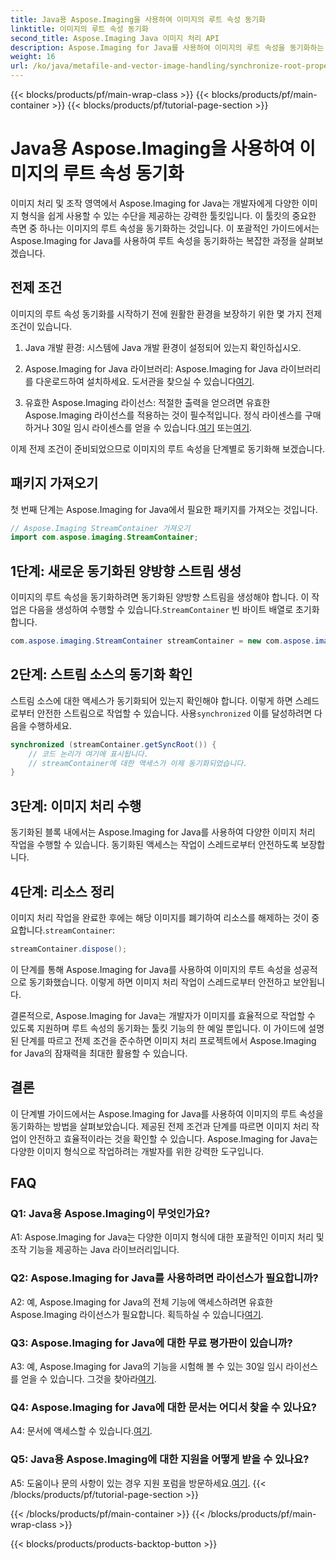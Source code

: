 ```yaml
---
title: Java용 Aspose.Imaging을 사용하여 이미지의 루트 속성 동기화
linktitle: 이미지의 루트 속성 동기화
second_title: Aspose.Imaging Java 이미지 처리 API
description: Aspose.Imaging for Java를 사용하여 이미지의 루트 속성을 동기화하는 방법을 알아보세요. 이 단계별 가이드를 통해 스레드로부터 안전한 이미지 처리를 보장하세요.
weight: 16
url: /ko/java/metafile-and-vector-image-handling/synchronize-root-property-in-images/
---
```


{{< blocks/products/pf/main-wrap-class >}}
{{< blocks/products/pf/main-container >}}
{{< blocks/products/pf/tutorial-page-section >}}

# Java용 Aspose.Imaging을 사용하여 이미지의 루트 속성 동기화

이미지 처리 및 조작 영역에서 Aspose.Imaging for Java는 개발자에게 다양한 이미지 형식을 쉽게 사용할 수 있는 수단을 제공하는 강력한 툴킷입니다. 이 툴킷의 중요한 측면 중 하나는 이미지의 루트 속성을 동기화하는 것입니다. 이 포괄적인 가이드에서는 Aspose.Imaging for Java를 사용하여 루트 속성을 동기화하는 복잡한 과정을 살펴보겠습니다.

## 전제 조건

이미지의 루트 속성 동기화를 시작하기 전에 원활한 환경을 보장하기 위한 몇 가지 전제 조건이 있습니다.

1. Java 개발 환경: 시스템에 Java 개발 환경이 설정되어 있는지 확인하십시오.

2.  Aspose.Imaging for Java 라이브러리: Aspose.Imaging for Java 라이브러리를 다운로드하여 설치하세요. 도서관을 찾으실 수 있습니다[여기](https://releases.aspose.com/imaging/java/).

3. 유효한 Aspose.Imaging 라이선스: 적절한 출력을 얻으려면 유효한 Aspose.Imaging 라이선스를 적용하는 것이 필수적입니다. 정식 라이센스를 구매하거나 30일 임시 라이센스를 얻을 수 있습니다.[여기](https://purchase.aspose.com/buy) 또는[여기](https://purchase.aspose.com/temporary-license/).

이제 전제 조건이 준비되었으므로 이미지의 루트 속성을 단계별로 동기화해 보겠습니다.

## 패키지 가져오기

첫 번째 단계는 Aspose.Imaging for Java에서 필요한 패키지를 가져오는 것입니다.

```java
// Aspose.Imaging StreamContainer 가져오기
import com.aspose.imaging.StreamContainer;
```

## 1단계: 새로운 동기화된 양방향 스트림 생성

 이미지의 루트 속성을 동기화하려면 동기화된 양방향 스트림을 생성해야 합니다. 이 작업은 다음을 생성하여 수행할 수 있습니다.`StreamContainer` 빈 바이트 배열로 초기화합니다.

```java
com.aspose.imaging.StreamContainer streamContainer = new com.aspose.imaging.StreamContainer(new java.io.ByteArrayInputStream(new byte[0]));
```

## 2단계: 스트림 소스의 동기화 확인

 스트림 소스에 대한 액세스가 동기화되어 있는지 확인해야 합니다. 이렇게 하면 스레드로부터 안전한 스트림으로 작업할 수 있습니다. 사용`synchronized` 이를 달성하려면 다음을 수행하세요.

```java
synchronized (streamContainer.getSyncRoot()) {
    // 코드 논리가 여기에 표시됩니다.
    // streamContainer에 대한 액세스가 이제 동기화되었습니다.
}
```

## 3단계: 이미지 처리 수행

동기화된 블록 내에서는 Aspose.Imaging for Java를 사용하여 다양한 이미지 처리 작업을 수행할 수 있습니다. 동기화된 액세스는 작업이 스레드로부터 안전하도록 보장합니다.

## 4단계: 리소스 정리

 이미지 처리 작업을 완료한 후에는 해당 이미지를 폐기하여 리소스를 해제하는 것이 중요합니다.`streamContainer`:

```java
streamContainer.dispose();
```

이 단계를 통해 Aspose.Imaging for Java를 사용하여 이미지의 루트 속성을 성공적으로 동기화했습니다. 이렇게 하면 이미지 처리 작업이 스레드로부터 안전하고 보안됩니다.

결론적으로, Aspose.Imaging for Java는 개발자가 이미지를 효율적으로 작업할 수 있도록 지원하며 루트 속성의 동기화는 툴킷 기능의 한 예일 뿐입니다. 이 가이드에 설명된 단계를 따르고 전제 조건을 준수하면 이미지 처리 프로젝트에서 Aspose.Imaging for Java의 잠재력을 최대한 활용할 수 있습니다.

## 결론

이 단계별 가이드에서는 Aspose.Imaging for Java를 사용하여 이미지의 루트 속성을 동기화하는 방법을 살펴보았습니다. 제공된 전제 조건과 단계를 따르면 이미지 처리 작업이 안전하고 효율적이라는 것을 확인할 수 있습니다. Aspose.Imaging for Java는 다양한 이미지 형식으로 작업하려는 개발자를 위한 강력한 도구입니다.

## FAQ

### Q1: Java용 Aspose.Imaging이 무엇인가요?

A1: Aspose.Imaging for Java는 다양한 이미지 형식에 대한 포괄적인 이미지 처리 및 조작 기능을 제공하는 Java 라이브러리입니다.

### Q2: Aspose.Imaging for Java를 사용하려면 라이선스가 필요합니까?

 A2: 예, Aspose.Imaging for Java의 전체 기능에 액세스하려면 유효한 Aspose.Imaging 라이선스가 필요합니다. 획득하실 수 있습니다[여기](https://purchase.aspose.com/buy).

### Q3: Aspose.Imaging for Java에 대한 무료 평가판이 있습니까?

 A3: 예, Aspose.Imaging for Java의 기능을 시험해 볼 수 있는 30일 임시 라이선스를 얻을 수 있습니다. 그것을 찾아라[여기](https://purchase.aspose.com/temporary-license/).

### Q4: Aspose.Imaging for Java에 대한 문서는 어디서 찾을 수 있나요?

 A4: 문서에 액세스할 수 있습니다.[여기](https://reference.aspose.com/imaging/java/).

### Q5: Java용 Aspose.Imaging에 대한 지원을 어떻게 받을 수 있나요?

 A5: 도움이나 문의 사항이 있는 경우 지원 포럼을 방문하세요.[여기](https://forum.aspose.com/).
{{< /blocks/products/pf/tutorial-page-section >}}

{{< /blocks/products/pf/main-container >}}
{{< /blocks/products/pf/main-wrap-class >}}

{{< blocks/products/products-backtop-button >}}
